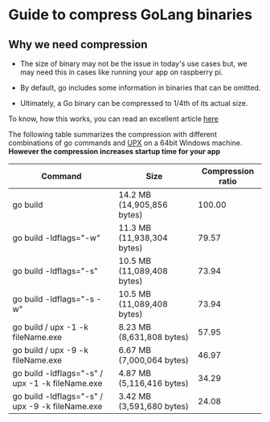 # Guide to compress GoLang binaries

## Why we need compression

- The size of binary may not be the issue in today's use cases but, we may need this in cases like running your app on raspberry pi.

- By default, go includes some information in binaries that can be omitted.

- Ultimately, a Go binary can be compressed to 1/4th of its actual size.

To know, how this works, you can read an excellent article [here](https://blog.filippo.io/shrink-your-go-binaries-with-this-one-weird-trick/)

The following table summarizes the compression with different combinations of go commands and [UPX](https://upx.github.io/) on a 64bit Windows machine. **However the compression increases startup time for your app**

| Command                                         | Size                       | Compression ratio |
| ----------------------------------------------- | -------------------------- | ----------------- |
| go build                                        | 14.2 MB (14,905,856 bytes) | 100.00            |
| go build -ldflags="-w"                          | 11.3 MB (11,938,304 bytes) | 79.57             |
| go build -ldflags="-s"                          | 10.5 MB (11,089,408 bytes) | 73.94             |
| go build -ldflags="-s -w"                       | 10.5 MB (11,089,408 bytes) | 73.94             |
| go build / upx -1 -k fileName.exe               | 8.23 MB (8,631,808 bytes)  | 57.95             |
| go build / upx -9 -k fileName.exe               | 6.67 MB (7,000,064 bytes)  | 46.97             |
| go build -ldflags="-s" / upx -1 -k fileName.exe | 4.87 MB (5,116,416 bytes)  | 34.29             |
| go build -ldflags="-s" / upx -9 -k fileName.exe | 3.42 MB (3,591,680 bytes)  | 24.08             |
